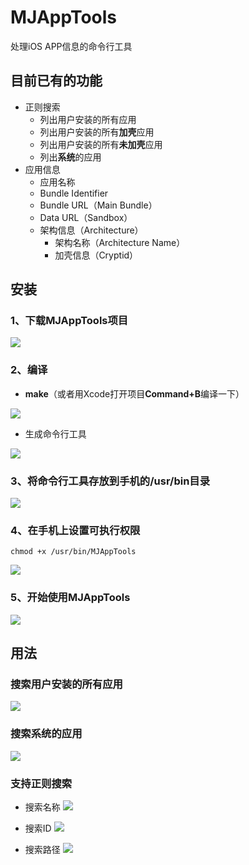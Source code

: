 # MJAppTools
处理iOS APP信息的命令行工具



## 目前已有的功能

- 正则搜索
  - 列出用户安装的所有应用
  - 列出用户安装的所有**加壳**应用
  - 列出用户安装的所有**未加壳**应用
  - 列出**系统**的应用
- 应用信息
  - 应用名称
  - Bundle Identifier
  - Bundle URL（Main Bundle）
  - Data URL（Sandbox）
  - 架构信息（Architecture）
    - 架构名称（Architecture Name）
    - 加壳信息（Cryptid）




## 安装

### 1、下载MJAppTools项目

![](https://images2017.cnblogs.com/blog/497279/201801/497279-20180128160423850-1514904706.png)



### 2、编译

- **make**（或者用Xcode打开项目**Command+B**编译一下）

![](https://images2017.cnblogs.com/blog/497279/201801/497279-20180128160439272-1085020939.png)



- 生成命令行工具

![](https://images2017.cnblogs.com/blog/497279/201801/497279-20180128160450287-718908728.png)



### 3、将命令行工具存放到手机的/usr/bin目录

![](https://images2017.cnblogs.com/blog/497279/201801/497279-20180128160456444-2037015854.png)



### 4、在手机上设置可执行权限

```shell
chmod +x /usr/bin/MJAppTools
```

![](https://images2017.cnblogs.com/blog/497279/201801/497279-20180128160514569-571116137.png)



### 5、开始使用MJAppTools

![](https://images2017.cnblogs.com/blog/497279/201801/497279-20180131130946984-630357232.png)



## 用法

### 搜索用户安装的所有应用
![](https://images2017.cnblogs.com/blog/497279/201801/497279-20180129122149625-343565107.png)



### 搜索系统的应用

![](https://images2017.cnblogs.com/blog/497279/201801/497279-20180131131158718-689866113.png)



### 支持正则搜索

- 搜索名称
  ![](https://images2017.cnblogs.com/blog/497279/201801/497279-20180129122156265-61789802.png)




- 搜索ID
  ![](https://images2017.cnblogs.com/blog/497279/201801/497279-20180129122206250-1877490399.png)




- 搜索路径
  ![](https://images2017.cnblogs.com/blog/497279/201801/497279-20180129122212906-911472208.png)
